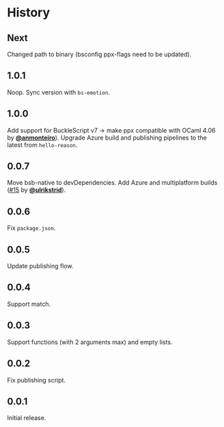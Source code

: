 # History

## Next

Changed path to binary (bsconfig ppx-flags need to be updated).

## 1.0.1

Noop. Sync version with `bs-emotion`.

## 1.0.0

Add support for BuckleScript v7 -> make ppx compatible with OCaml 4.06 by
**[@anmonteiro](https://github.com/anmonteiro)**).
Upgrade Azure build and publishing pipelines to the latest from `hello-reason`.

## 0.0.7

Move bsb-native to devDependencies. Add Azure and multiplatform builds ([#15](https://github.com/ahrefs/bs-emotion/pull/15) by **[@ulrikstrid](https://github.com/ulrikstrid)**).

## 0.0.6
Fix `package.json`.

## 0.0.5
Update publishing flow.

## 0.0.4
Support match.

## 0.0.3
Support functions (with 2 arguments max) and empty lists.

## 0.0.2
Fix publishing script.

## 0.0.1
Initial release.
